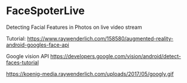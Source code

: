 # FaceSpoterLive

Detecting Facial Features in Photos on live video stream

Tutorial:
https://www.raywenderlich.com/158580/augmented-reality-android-googles-face-api

Google vision API
https://developers.google.com/vision/android/detect-faces-tutorial

https://koenig-media.raywenderlich.com/uploads/2017/05/googly.gif
